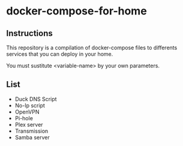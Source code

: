 # docker-compose-for-home

## Instructions

This repository is a compilation of docker-compose files to differents services that you can deploy in your home.

You must sustitute \<variable-name> by your own parameters.

## List

* Duck DNS Script
* No-Ip script
* OpenVPN
* Pi-hole
* Plex server
* Transmission
* Samba server
